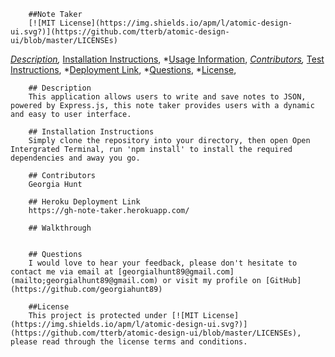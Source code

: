 
        ##Note Taker
        [![MIT License](https://img.shields.io/apm/l/atomic-design-ui.svg?)](https://github.com/tterb/atomic-design-ui/blob/master/LICENSEs)
        
*[Description](#description),
​*[Installation Instructions](#installation),
*​[Usage Information](#usage),
*[Contributors](#contributors),
​*[Test Instructions](#testing),
*[Deployment Link](#deployment),
*[Questions](#questions),
*​[License](#license),


        ## Description
        This application allows users to write and save notes to JSON, powered by Express.js, this note taker provides users with a dynamic and easy to user interface.

        ## Installation Instructions
        Simply clone the repository into your directory, then open Open Intergrated Terminal, run 'npm install' to install the required dependencies and away you go. 

        ## Contributors
        Georgia Hunt

        ## Heroku Deployment Link
        https://gh-note-taker.herokuapp.com/

        ## Walkthrough
        

        ## Questions
        I would love to hear your feedback, please don't hesitate to contact me via email at [georgialhunt89@gmail.com](mailto;georgialhunt89@gmail.com) or visit my profile on [GitHub](https://github.com/georgiahunt89)
        
        ##License
        This project is protected under [![MIT License](https://img.shields.io/apm/l/atomic-design-ui.svg?)](https://github.com/tterb/atomic-design-ui/blob/master/LICENSEs), please read through the license terms and conditions.
    